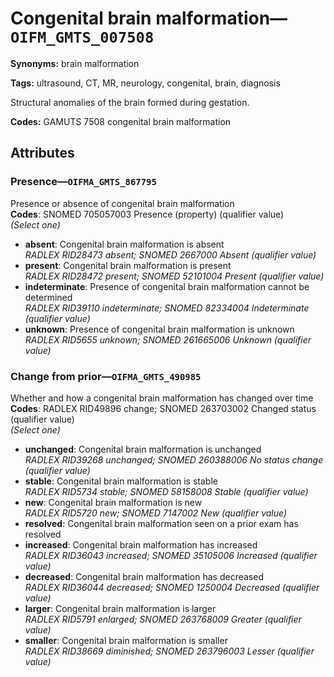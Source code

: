 # Congenital brain malformation—`OIFM_GMTS_007508`

**Synonyms:** brain malformation

**Tags:** ultrasound, CT, MR, neurology, congenital, brain, diagnosis

Structural anomalies of the brain formed during gestation.

**Codes:** GAMUTS 7508 congenital brain malformation

## Attributes

### Presence—`OIFMA_GMTS_867795`

Presence or absence of congenital brain malformation  
**Codes**: SNOMED 705057003 Presence (property) (qualifier value)  
*(Select one)*

- **absent**: Congenital brain malformation is absent  
_RADLEX RID28473 absent; SNOMED 2667000 Absent (qualifier value)_
- **present**: Congenital brain malformation is present  
_RADLEX RID28472 present; SNOMED 52101004 Present (qualifier value)_
- **indeterminate**: Presence of congenital brain malformation cannot be determined  
_RADLEX RID39110 indeterminate; SNOMED 82334004 Indeterminate (qualifier value)_
- **unknown**: Presence of congenital brain malformation is unknown  
_RADLEX RID5655 unknown; SNOMED 261665006 Unknown (qualifier value)_

### Change from prior—`OIFMA_GMTS_490985`

Whether and how a congenital brain malformation has changed over time  
**Codes**: RADLEX RID49896 change; SNOMED 263703002 Changed status (qualifier value)  
*(Select one)*

- **unchanged**: Congenital brain malformation is unchanged  
_RADLEX RID39268 unchanged; SNOMED 260388006 No status change (qualifier value)_
- **stable**: Congenital brain malformation is stable  
_RADLEX RID5734 stable; SNOMED 58158008 Stable (qualifier value)_
- **new**: Congenital brain malformation is new  
_RADLEX RID5720 new; SNOMED 7147002 New (qualifier value)_
- **resolved**: Congenital brain malformation seen on a prior exam has resolved  
- **increased**: Congenital brain malformation has increased  
_RADLEX RID36043 increased; SNOMED 35105006 Increased (qualifier value)_
- **decreased**: Congenital brain malformation has decreased  
_RADLEX RID36044 decreased; SNOMED 1250004 Decreased (qualifier value)_
- **larger**: Congenital brain malformation is larger  
_RADLEX RID5791 enlarged; SNOMED 263768009 Greater (qualifier value)_
- **smaller**: Congenital brain malformation is smaller  
_RADLEX RID38669 diminished; SNOMED 263796003 Lesser (qualifier value)_